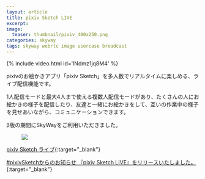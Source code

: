 ```yaml
---
layout: article
title: pixiv Sketch LIVE
excerpt: 
image:
  teaser: thumbnail/pixiv_400x250.png
categories: skyway
tags: skyway webrtc image usercase broadcast
---
```


{% include video.html id='lNdmz1jq8M4' %}

pixivのお絵かきアプリ「pixiv Sketch」を多人数でリアルタイムに楽しめる、ライブ配信機能です。

1人配信モードと最大4人まで使える複数人配信モードがあり、たくさんの人にお絵かきの様子を配信したり、友達と一緒にお絵かきをして、互いの作業中の様子を見せあいながら、コミュニケーションできます。

β版の期間にSkyWayをご利用いただきました。

<figure>
	<img src="{{ site.url }}{{ site.baseurl }}/images/pages/pixiv.png">
</figure>

[pixiv Sketch ライブ](https://sketch.pixiv.net/lives){:target="_blank"}

[#pixivSketchからのお知らせ 『pixiv Sketch LIVE』をリリースいたしました。](https://sketch.pixiv.net/items/2986366248775814404){:target="_blank"}
